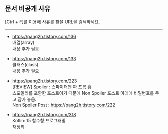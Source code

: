 문서 비공개 사유
---
[Ctrl + F]를 이용해 사유를 찾을 URL을 검색하세요.

---

* https://pang2h.tistory.com/136<br>
배열(array) <br>
내용 추가 필요

* https://pang2h.tistory.com/133 <br>
클래스(class) <br>
내용 추가 필요

* https://pang2h.tistory.com/223 <br>
\[REVIEW\] Spoiler : 스파이더맨 파 프롬 홈<br>
스포일러를 포함한 포스트이기 때문에 Non Spoiler 포스트 아래에 비밀번호를 두고 잠가 놓음.<br>
Non Spoiler Post : https://pang2h.tistory.com/222

* https://pang2h.tistory.com/318 <br>
Kotlin: 15 함수형 프로그래밍<br>
재정리
